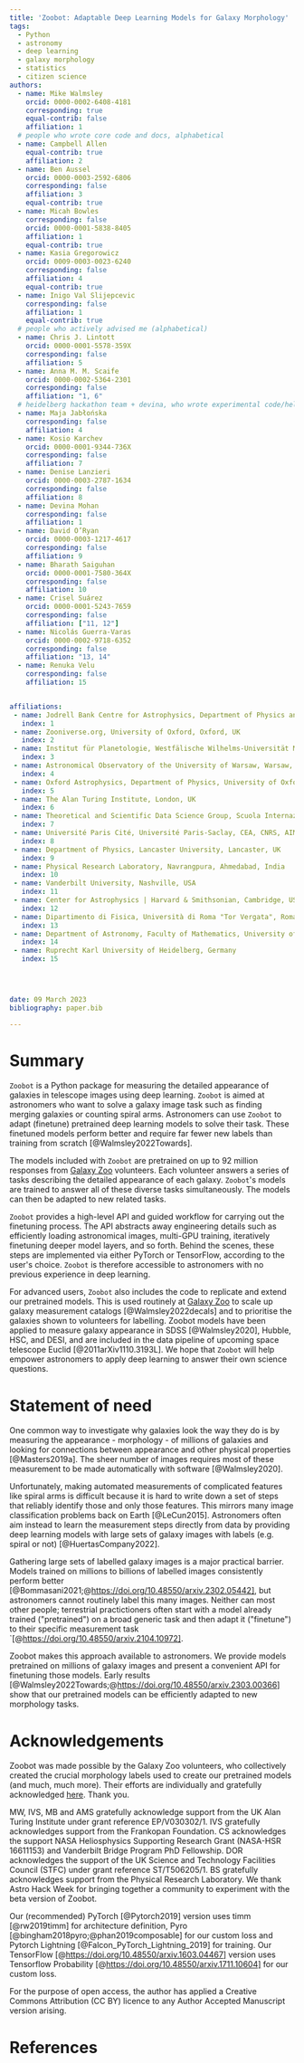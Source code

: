 ```yaml
---
title: 'Zoobot: Adaptable Deep Learning Models for Galaxy Morphology'
tags:
  - Python
  - astronomy
  - deep learning
  - galaxy morphology
  - statistics
  - citizen science
authors:
  - name: Mike Walmsley
    orcid: 0000-0002-6408-4181
    corresponding: true
    equal-contrib: false
    affiliation: 1
  # people who wrote core code and docs, alphabetical
  - name: Campbell Allen
    equal-contrib: true
    affiliation: 2
  - name: Ben Aussel
    orcid: 0000-0003-2592-6806
    corresponding: false
    affiliation: 3
    equal-contrib: true
  - name: Micah Bowles
    corresponding: false
    orcid: 0000-0001-5838-8405
    affiliation: 1
    equal-contrib: true
  - name: Kasia Gregorowicz
    orcid: 0009-0003-0023-6240
    corresponding: false
    affiliation: 4
    equal-contrib: true
  - name: Inigo Val Slijepcevic
    corresponding: false
    affiliation: 1
    equal-contrib: true
  # people who actively advised me (alphabetical)
  - name: Chris J. Lintott
    orcid: 0000-0001-5578-359X
    corresponding: false
    affiliation: 5
  - name: Anna M. M. Scaife
    orcid: 0000-0002-5364-2301
    corresponding: false
    affiliation: "1, 6"
  # heidelberg hackathon team + devina, who wrote experimental code/helped test
  - name: Maja Jabłońska
    corresponding: false
    affiliation: 4
  - name: Kosio Karchev
    orcid: 0000-0001-9344-736X
    corresponding: false
    affiliation: 7
  - name: Denise Lanzieri
    orcid: 0000-0003-2787-1634
    corresponding: false
    affiliation: 8
  - name: Devina Mohan
    corresponding: false
    affiliation: 1
  - name: David O’Ryan
    orcid: 0000-0003-1217-4617
    corresponding: false
    affiliation: 9
  - name: Bharath Saiguhan
    orcid: 0000-0001-7580-364X
    corresponding: false
    affiliation: 10
  - name: Crisel Suárez
    orcid: 0000-0001-5243-7659
    corresponding: false
    affiliation: ["11, 12"]
  - name: Nicolás Guerra-Varas
    orcid: 0000-0002-9718-6352
    corresponding: false
    affiliation: "13, 14"
  - name: Renuka Velu
    corresponding: false
    affiliation: 15


affiliations:
 - name: Jodrell Bank Centre for Astrophysics, Department of Physics and Astronomy, University of Manchester, Manchester, UK
   index: 1
 - name: Zooniverse.org, University of Oxford, Oxford, UK
   index: 2
 - name: Institut für Planetologie, Westfälische Wilhelms-Universität Münster, Münster, Germany
   index: 3
 - name: Astronomical Observatory of the University of Warsaw, Warsaw, Poland
   index: 4
 - name: Oxford Astrophysics, Department of Physics, University of Oxford, Oxford, UK
   index: 5
 - name: The Alan Turing Institute, London, UK
   index: 6
 - name: Theoretical and Scientific Data Science Group, Scuola Internazionale Superiore di Studi Avanzati (SISSA), Trieste Italy
   index: 7
 - name: Université Paris Cité, Université Paris-Saclay, CEA, CNRS, AIM, Gif-sur-Yvette, France
   index: 8
 - name: Department of Physics, Lancaster University, Lancaster, UK
   index: 9
 - name: Physical Research Laboratory, Navrangpura, Ahmedabad, India
   index: 10
 - name: Vanderbilt University, Nashville, USA
   index: 11
 - name: Center for Astrophysics | Harvard & Smithsonian, Cambridge, USA
   index: 12
 - name: Dipartimento di Fisica, Università di Roma "Tor Vergata", Roma, Italy
   index: 13
 - name: Department of Astronomy, Faculty of Mathematics, University of Belgrade, Belgrade, Serbia
   index: 14
 - name: Ruprecht Karl University of Heidelberg, Germany
   index: 15


   

date: 09 March 2023
bibliography: paper.bib

---
```


# Summary

<!--  Summary: Has a clear description of the high-level functionality and purpose of the software for a diverse, non-specialist audience been provided? -->

`Zoobot` is a Python package for measuring the detailed appearance of galaxies in telescope images
using deep learning.
`Zoobot` is aimed at astronomers who want to solve a galaxy image task such as finding merging galaxies or counting spiral arms.
Astronomers can use `Zoobot` to adapt (finetune) pretrained deep learning models to solve their task.
These finetuned models perform better and require far fewer new labels than training from scratch [@Walmsley2022Towards].

The models included with `Zoobot` are pretrained on up to 92 million responses from [Galaxy Zoo](www.galaxyzoo.org) volunteers.
Each volunteer answers a series of tasks describing the detailed appearance of each galaxy.
`Zoobot`'s models are trained to answer all of these diverse tasks simultaneously.
The models can then be adapted to new related tasks.

`Zoobot` provides a high-level API and guided workflow for carrying out the finetuning process.
The API abstracts away engineering details such as efficiently loading astronomical images, multi-GPU training, iteratively finetuning deeper model layers, and so forth.
Behind the scenes, these steps are implemented via either PyTorch or TensorFlow, according to the user's choice.
`Zoobot` is therefore accessible to astronomers with no previous experience in deep learning.

For advanced users, `Zoobot` also includes the code to replicate and extend our pretrained models.
This is used routinely at [Galaxy Zoo](www.galaxyzoo.org) to scale up galaxy measurement catalogs [@Walmsley2022decals]
and to prioritise the galaxies shown to volunteers for labelling.
Zoobot models have been applied to measure galaxy appearance in SDSS [@Walmsley2020], Hubble, HSC, and DESI, and are included in the data pipeline of upcoming space telescope Euclid [@2011arXiv1110.3193L].
We hope that `Zoobot` will help empower astronomers to apply deep learning to answer their own science questions.

# Statement of need
<!-- A statement of need: Does the paper have a section titled ‘Statement of need’ that clearly states what problems the software is designed to solve, who the target audience is, and its relation to other work? -->
<!-- State of the field: Do the authors describe how this software compares to other commonly-used packages? -->

One common way to investigate why galaxies look the way they do is by measuring
the appearance - morphology - of millions of galaxies and looking for connections between appearance and other physical properties [@Masters2019a].
The sheer number of images requires most of these measurement to be made automatically with software [@Walmsley2020].

Unfortunately, making automated measurements of complicated features like spiral arms is difficult because
it is hard to write down a set of steps that reliably identify those and only those features.
This mirrors many image classification problems back on Earth [@LeCun2015].
Astronomers often aim instead to learn the measurement steps directly from data
by providing deep learning models with large sets of galaxy images with labels (e.g. spiral or not) [@HuertasCompany2022].

Gathering large sets of labelled galaxy images is a major practical barrier.
Models trained on millions to billions of labelled images consistently perform better [@Bommasani2021;@https://doi.org/10.48550/arxiv.2302.05442], but astronomers cannot routinely label this many images.
Neither can most other people;
terrestrial practictioners often start with a model already trained ("pretrained")
on a broad generic task and then adapt it ("finetune") to their specific measurement task `[@https://doi.org/10.48550/arxiv.2104.10972].

Zoobot makes this approach available to astronomers.
We provide models pretrained on millions of galaxy images and present a convenient API for finetuning those models.
Early results [@Walmsley2022Towards;@https://doi.org/10.48550/arxiv.2303.00366] show that our pretrained models can be efficiently adapted to new morphology tasks.
<!-- We will continue to improve our pretraining methods to create adaptable galaxy "foundation" models and to make those models available to the community via Zoobot. -->

# Acknowledgements

Zoobot was made possible by the Galaxy Zoo volunteers,
who collectively created the crucial morphology labels used to create our pretrained models (and much, much more).
Their efforts are individually and gratefully acknowledged [here](http://authors.galaxyzoo.org/). Thank you.

MW, IVS, MB and AMS gratefully acknowledge support
from the UK Alan Turing Institute under grant reference
EP/V030302/1.
IVS gratefully acknowledges support from
the Frankopan Foundation.
CS acknowledges the support NASA Heliosphysics Supporting Research Grant (NASA-HSR 16611153) and Vanderbilt Bridge Program PhD Fellowship.
DOR acknowledges the support of the UK Science and Technology Facilities Council (STFC) under grant reference ST/T506205/1.
BS gratefully acknowledges support from the Physical Research Laboratory.
We thank Astro Hack Week for bringing together a community to experiment with the beta version of Zoobot.

Our (recommended) PyTorch [@Pytorch2019] version uses timm [@rw2019timm] for architecture definition, Pyro [@bingham2018pyro;@phan2019composable] for our custom loss and Pytorch Lightning [@Falcon_PyTorch_Lightning_2019] for training.
Our TensorFlow [@https://doi.org/10.48550/arxiv.1603.04467] version uses Tensorflow Probability [@https://doi.org/10.48550/arxiv.1711.10604] for our custom loss.

For the purpose of open access, the author has applied a Creative Commons Attribution (CC BY) licence to any Author Accepted Manuscript version arising.

# References
<!-- References: Is the list of references complete, and is everything cited appropriately that should be cited (e.g., papers, datasets, software)? -->

